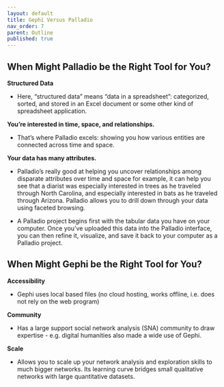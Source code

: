 ```yaml
---
layout: default
title: Gephi Versus Palladio
nav_order: 7
parent: Outline
published: true
---
```


## When Might Palladio be the Right Tool for You?

**Structured Data**

   - Here, “structured data” means “data in a spreadsheet”: categorized, sorted, and stored in an Excel document or some other kind of spreadsheet application.

**You’re interested in time, space, and relationships.**

   - That’s where Palladio excels: showing you how various entities are connected across time and space.

**Your data has many attributes.**

- Palladio’s really good at helping you uncover relationships among disparate attributes over time and space for example, it can help you see that a diarist was especially interested in trees as he traveled through North Carolina, and especially interested in bats as he traveled through Arizona. Palladio allows you to drill down through your data using faceted browsing.

- A Palladio project begins first with the tabular data you have on your computer. Once you’ve uploaded this data into the Palladio interface, you can then refine it, visualize, and save it back to your computer as a Palladio project.


## When Might Gephi be the Right Tool for You?

**Accessibility**

- Gephi uses local based files (no cloud hosting, works offline, i.e. does not rely on the web program)

**Community**

- Has a large support social network analysis (SNA) community to draw expertise - e.g. digital humanities also made a wide use of Gephi.  

**Scale**

- Allows you to scale up your network analysis and exploration skills to much bigger networks. Its learning curve bridges small qualitative networks with large quantitative datasets.
